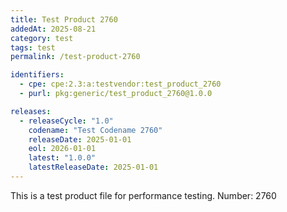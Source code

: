 ```yaml
---
title: Test Product 2760
addedAt: 2025-08-21
category: test
tags: test
permalink: /test-product-2760

identifiers:
  - cpe: cpe:2.3:a:testvendor:test_product_2760
  - purl: pkg:generic/test_product_2760@1.0.0

releases:
  - releaseCycle: "1.0"
    codename: "Test Codename 2760"
    releaseDate: 2025-01-01
    eol: 2026-01-01
    latest: "1.0.0"
    latestReleaseDate: 2025-01-01
---
```


This is a test product file for performance testing. Number: 2760
